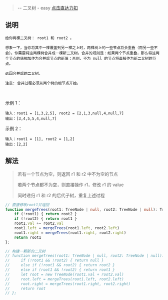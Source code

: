 > -- 二叉树 - easy
> [点击直达力扣](https://leetcode.cn/problems/merge-two-binary-trees/description/)

## 说明
    给你两棵二叉树： root1 和 root2 。
    
    想象一下，当你将其中一棵覆盖到另一棵之上时，两棵树上的一些节点将会重叠（而另一些不会）。你需要将这两棵树合并成一棵新二叉树。合并的规则是：如果两个节点重叠，那么将这两个节点的值相加作为合并后节点的新值；否则，不为 null 的节点将直接作为新二叉树的节点。
    
    返回合并后的二叉树。
    
    注意: 合并过程必须从两个树的根节点开始。

 

示例 1：

    输入：root1 = [1,3,2,5], root2 = [2,1,3,null,4,null,7]
    输出：[3,4,5,5,4,null,7]

示例 2：

    输入：root1 = [1], root2 = [1,2]
    输出：[2,2]

## 解法

> 若有一个节点为空，则返回 r1 和 r2 中不为空的节点
> 
> 若两个节点都不为空，则直接操作 r1，修改 r1 的 value
> 
> 同时递归 r1 和 r2 的后代子树，重复上述过程

```ts
// 直接修改root1并返回
function mergeTrees(root1: TreeNode | null, root2: TreeNode | null): TreeNode | null {
    if (!root1) { return root2 }
    if (!root2) { return root1 }
    root1.val += root2.val
    root1.left = mergeTrees(root1.left, root2.left)
    root1.right = mergeTrees(root1.right, root2.right)
    return root1
};

// 构建一颗新的二叉树
// function mergeTrees(root1: TreeNode | null, root2: TreeNode | null): TreeNode | null {
//     if (!root1 && !root2) { return null }
//     else if (!root1 && root2) { return root2 }
//     else if (root1 && !root2) { return root1 }
//     let root = new TreeNode(root1.val + root2.val)
//     root.left = mergeTrees(root1.left, root2.left)
//     root.right = mergeTrees(root1.right, root2.right)
//     return root
// };
```